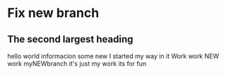# Fix new branch
## The second largest heading
hello world 
informacion
some new
I started my way in it 
Work work
NEW work 
myNEWbranch 
it's just my work 
its for fun
